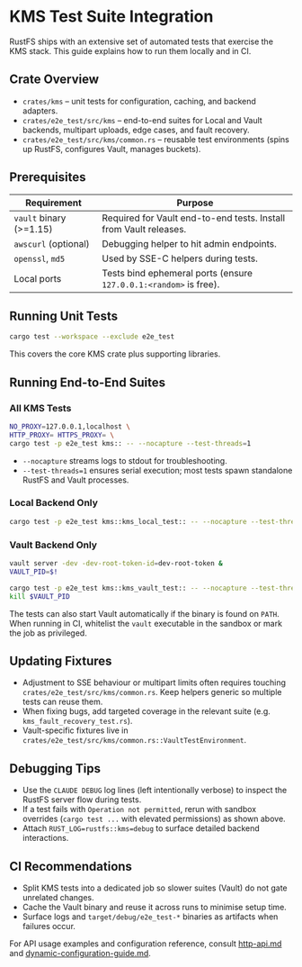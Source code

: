 # KMS Test Suite Integration

RustFS ships with an extensive set of automated tests that exercise the KMS stack. This guide explains how to run them locally and in CI.

## Crate Overview

- `crates/kms` – unit tests for configuration, caching, and backend adapters.
- `crates/e2e_test/src/kms` – end-to-end suites for Local and Vault backends, multipart uploads, edge cases, and fault recovery.
- `crates/e2e_test/src/kms/common.rs` – reusable test environments (spins up RustFS, configures Vault, manages buckets).

## Prerequisites

| Requirement | Purpose |
|-------------|---------|
| `vault` binary (>=1.15) | Required for Vault end-to-end tests. Install from Vault releases. |
| `awscurl` (optional) | Debugging helper to hit admin endpoints. |
| `openssl`, `md5` | Used by SSE-C helpers during tests. |
| Local ports | Tests bind ephemeral ports (ensure `127.0.0.1:<random>` is free). |

## Running Unit Tests

```bash
cargo test --workspace --exclude e2e_test
```

This covers the core KMS crate plus supporting libraries.

## Running End-to-End Suites

### All KMS Tests

```bash
NO_PROXY=127.0.0.1,localhost \
HTTP_PROXY= HTTPS_PROXY= \
cargo test -p e2e_test kms:: -- --nocapture --test-threads=1
```

- `--nocapture` streams logs to stdout for troubleshooting.
- `--test-threads=1` ensures serial execution; most tests spawn standalone RustFS and Vault processes.

### Local Backend Only

```bash
cargo test -p e2e_test kms::kms_local_test:: -- --nocapture --test-threads=1
```

### Vault Backend Only

```bash
vault server -dev -dev-root-token-id=dev-root-token &
VAULT_PID=$!

cargo test -p e2e_test kms::kms_vault_test:: -- --nocapture --test-threads=1
kill $VAULT_PID
```

The tests can also start Vault automatically if the binary is found on `PATH`. When running in CI, whitelist the `vault` executable in the sandbox or mark the job as privileged.

## Updating Fixtures

- Adjustment to SSE behaviour or multipart limits often requires touching `crates/e2e_test/src/kms/common.rs`. Keep helpers generic so multiple tests can reuse them.
- When fixing bugs, add targeted coverage in the relevant suite (e.g. `kms_fault_recovery_test.rs`).
- Vault-specific fixtures live in `crates/e2e_test/src/kms/common.rs::VaultTestEnvironment`.

## Debugging Tips

- Use the `CLAUDE DEBUG` log lines (left intentionally verbose) to inspect the RustFS server flow during tests.
- If a test fails with `Operation not permitted`, rerun with sandbox overrides (`cargo test ...` with elevated permissions) as shown above.
- Attach `RUST_LOG=rustfs::kms=debug` to surface detailed backend interactions.

## CI Recommendations

- Split KMS tests into a dedicated job so slower suites (Vault) do not gate unrelated changes.
- Cache the Vault binary and reuse it across runs to minimise setup time.
- Surface logs and `target/debug/e2e_test-*` binaries as artifacts when failures occur.

For API usage examples and configuration reference, consult [http-api.md](http-api.md) and [dynamic-configuration-guide.md](dynamic-configuration-guide.md).
